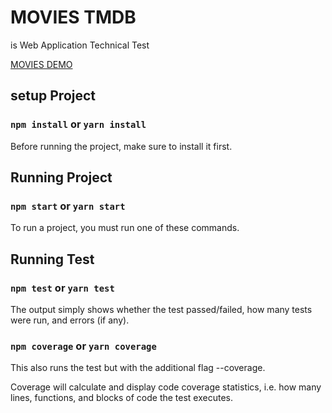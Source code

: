 # MOVIES TMDB

is Web Application Technical Test

[MOVIES DEMO](https://movie-tmdb-tau-two.vercel.app)

## setup Project

### `npm install` or `yarn install`

Before running the project, make sure to install it first.

## Running Project

### `npm start` or `yarn start`

To run a project, you must run one of these commands.

## Running Test

### `npm test` or `yarn test`

The output simply shows whether the test passed/failed, how many tests were run, and errors (if any).

### `npm coverage` or `yarn coverage`

This also runs the test but with the additional flag --coverage.

Coverage will calculate and display code coverage statistics, i.e. how many lines, functions, and blocks of code the test executes.